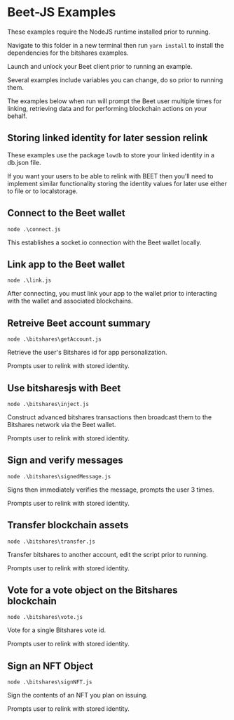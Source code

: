 # Beet-JS Examples

These examples require the NodeJS runtime installed prior to running.

Navigate to this folder in a new terminal then run `yarn install` to install the dependencies for the bitshares examples.

Launch and unlock your Beet client prior to running an example.

Several examples include variables you can change, do so prior to running them.

The examples below when run will prompt the Beet user multiple times for linking, retrieving data and for performing blockchain actions on your behalf.

## Storing linked identity for later session relink

These examples use the package `lowdb` to store your linked identity in a db.json file.

If you want your users to be able to relink with BEET then you'll need to implement similar functionality storing the identity values for later use either to file or to localstorage.

## Connect to the Beet wallet

`node .\connect.js`

This establishes a socket.io connection with the Beet wallet locally.

## Link app to the Beet wallet

`node .\link.js`

After connecting, you must link your app to the wallet prior to interacting with the wallet and associated blockchains.

## Retreive Beet account summary

`node .\bitshares\getAccount.js`

Retrieve the user's Bitshares id for app personalization.

Prompts user to relink with stored identity.

## Use bitsharesjs with Beet

`node .\bitshares\inject.js`

Construct advanced bitshares transactions then broadcast them to the Bitshares network via the Beet wallet.

Prompts user to relink with stored identity.

## Sign and verify messages

`node .\bitshares\signedMessage.js`

Signs then immediately verifies the message, prompts the user 3 times.

Prompts user to relink with stored identity.

## Transfer blockchain assets

`node .\bitshares\transfer.js`

Transfer bitshares to another account, edit the script prior to running.

Prompts user to relink with stored identity.

## Vote for a vote object on the Bitshares blockchain

`node .\bitshares\vote.js`

Vote for a single Bitshares vote id.

Prompts user to relink with stored identity.

## Sign an NFT Object

`node .\bitshares\signNFT.js`

Sign the contents of an NFT you plan on issuing.

Prompts user to relink with stored identity.
